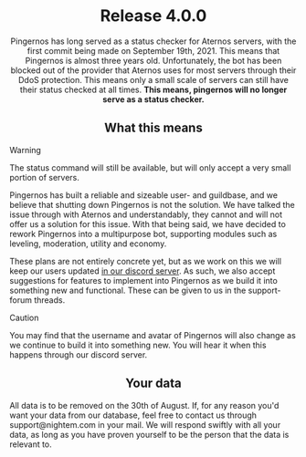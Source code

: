 <h1 align="center">Release 4.0.0</h1>
<p align="center">
  Pingernos has long served as a status checker for Aternos servers, with the first commit being made on September 19th, 2021. This means that Pingernos is almost three years old.
  Unfortunately, the bot has been blocked out of the provider that Aternos uses for most servers through their DdoS protection. This means only a small scale of servers can still have     their status checked at all times.
  <b>This means, pingernos will no longer serve as a status checker.</b>
</p>

<h2 align="center">What this means</h2>

> [!WARNING]
> The status command will still be available, but will only accept a very small portion of servers.


Pingernos has built a reliable and sizeable user- and guildbase, and we believe that shutting down Pingernos is not the solution.
We have talked the issue through with Aternos and understandably, they cannot and will not offer us a solution for this issue.
With that being said, we have decided to rework Pingernos into a multipurpose bot, supporting modules such as leveling, moderation, utility and economy.

These plans are not entirely concrete yet, but as we work on this we will keep our users updated [in our discord server](https://discord.gg/Z8KGvGWZcY).
As such, we also accept suggestions for features to implement into Pingernos as we build it into something new and functional. These can be given to us in the support-forum threads.


> [!CAUTION]
> You may find that the username and avatar of Pingernos will also change as we continue to build it into something new.
> You will hear it when this happens through our discord server. 

<h2 align="center">Your data</h2>
<p>
  All data is to be removed on the 30th of August. If, for any reason you'd want your data from our database, feel free to contact us through support@nightem.com in your mail. We will     respond swiftly with all your data, as long as you have proven yourself to be the person that the data is relevant to.
</p>
